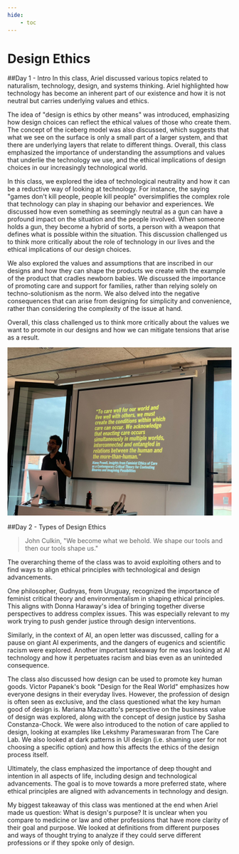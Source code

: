 ```yaml
---
hide:
    - toc
---
```


# Design Ethics

##Day 1 - Intro
In this class, Ariel discussed various topics related to naturalism, technology, design, and systems thinking. Ariel highlighted how technology has become an inherent part of our existence and how it is not neutral but carries underlying values and ethics.

The idea of "design is ethics by other means" was introduced, emphasizing how design choices can reflect the ethical values of those who create them. The concept of the iceberg model was also discussed, which suggests that what we see on the surface is only a small part of a larger system, and that there are underlying layers that relate to different things. Overall, this class emphasized the importance of understanding the assumptions and values that underlie the technology we use, and the ethical implications of design choices in our increasingly technological world.

In this class, we explored the idea of technological neutrality and how it can be a reductive way of looking at technology. For instance, the saying "games don't kill people, people kill people" oversimplifies the complex role that technology can play in shaping our behavior and experiences. We discussed how even something as seemingly neutral as a gun can have a profound impact on the situation and the people involved. When someone holds a gun, they become a hybrid of sorts, a person with a weapon that defines what is possible within the situation. This discussion challenged us to think more critically about the role of technology in our lives and the ethical implications of our design choices.

We also explored the values and assumptions that are inscribed in our designs and how they can shape the products we create with the example of the product that cradles newborn babies. We discussed the importance of promoting care and support for families, rather than relying solely on techno-solutionism as the norm. We also delved into the negative consequences that can arise from designing for simplicity and convenience, rather than considering the complexity of the issue at hand.

 Overall, this class challenged us to think more critically about the values we want to promote in our designs and how we can mitigate tensions that arise as a result.

![](../images/MT03/ethics.jpeg)

##Day 2 - Types of Design Ethics
>John Culkin, "We become what we behold. We shape our tools and then our tools shape us."

The overarching theme of the class was to avoid exploiting others and to find ways to align ethical principles with technological and design advancements.

One philosopher, Gudnyas, from Uruguay, recognized the importance of feminist critical theory and environmentalism in shaping ethical principles. This aligns with Donna Haraway's idea of bringing together diverse perspectives to address complex issues. This was especially relevant to my work trying to push gender justice through design interventions.

Similarly, in the context of AI, an open letter was discussed, calling for a pause on giant AI experiments, and the dangers of eugenics and scientific racism were explored. Another important takeaway for me was looking at AI technology and how it perpetuates racism and bias even as an uninteded consequence.

The class also discussed how design can be used to promote key human goods. Victor Papanek's book "Design for the Real World" emphasizes how everyone designs in their everyday lives. However, the profession of design is often seen as exclusive, and the class questioned what the key human good of design is. Mariana Mazucatto's perspective on the business value of design was explored, along with the concept of design justice by Sasha Constanza-Chock. We were also introduced to the notion of care applied to design, looking at examples like Lekshmy Parameswaran from The Care Lab. We also looked at dark patterns in UI design (i.e. shaming user for not choosing a specific option) and how this affects the ethics of the design process itself.

Ultimately, the class emphasized the importance of deep thought and intention in all aspects of life, including design and technological advancements. The goal is to move towards a more preferred state, where ethical principles are aligned with advancements in technology and design.

My biggest takeaway of this class was mentioned at the end when Ariel made us question: What is design's purpose? It is unclear when you compare to medicine or law and other professions that have more clarity of their goal and purpose. We looked at definitions from different purposes and ways of thought trying to analyze if they could serve different professions or if they spoke only of design.
